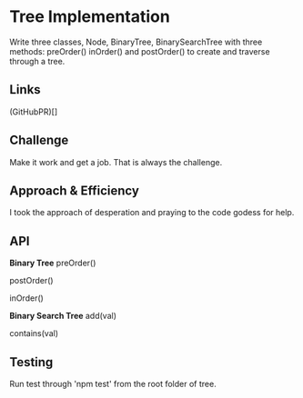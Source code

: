 # Tree Implementation
    
Write three classes, Node, BinaryTree, BinarySearchTree with three methods: preOrder() inOrder() and postOrder() to create and traverse through a tree. 
    
## Links
    
(GitHubPR)[]
    
## Challenge
    
Make it work and get a job. That is always the challenge. 
    
## Approach & Efficiency
    
I took the approach of desperation and praying to the code godess for help. 
    
## API
**Binary Tree**
preOrder() 

postOrder() 

inOrder() 

**Binary Search Tree**
add(val)

contains(val)

    
## Testing
    
Run test through 'npm test' from the root folder of tree. 
